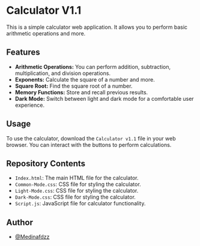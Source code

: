 # Calculator V1.1

This is a simple calculator web application. It allows you to perform basic arithmetic operations and more.

## Features

- **Arithmetic Operations:** You can perform addition, subtraction, multiplication, and division operations.
- **Exponents:** Calculate the square of a number and more.
- **Square Root:** Find the square root of a number.
- **Memory Functions:** Store and recall previous results.
- **Dark Mode:** Switch between light and dark mode for a comfortable user experience.

## Usage

To use the calculator, download the `Calculator v1.1` file in your web browser. You can interact with the buttons to perform calculations.

## Repository Contents

- `Index.html`: The main HTML file for the calculator.
- `Common-Mode.css`: CSS file for styling the calculator.
- `Light-Mode.css`: CSS file for styling the calculator.
- `Dark-Mode.css`: CSS file for styling the calculator.
- `Script.js`: JavaScript file for calculator functionality.

## Author

- [@Medinafdzz](https://github.com/medinafdzz)

